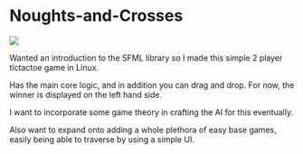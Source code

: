 # Noughts-and-Crosses


![](https://github.com/ewerae/Noughts-and-Crosses/blob/main/tictactoe.gif)


Wanted an introduction to the SFML library so I made this simple 2 player tictactoe game in Linux.

Has the main core logic, and in addition you can drag and drop. For now, the winner is displayed on the left hand side. 

I want to incorporate some game theory in crafting the AI for this eventually.

Also want to expand onto adding a whole plethora of easy base games, easily being able to traverse by using a simple UI.


